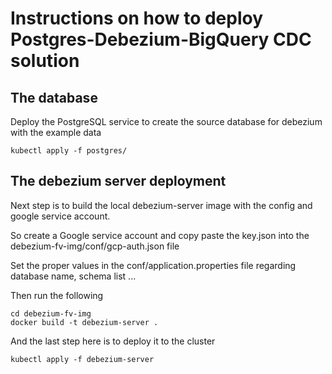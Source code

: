 # Instructions on how to deploy Postgres-Debezium-BigQuery CDC solution


## The database
Deploy the PostgreSQL service to create the source database for debezium with the example data
```
kubectl apply -f postgres/
```

## The debezium server deployment
Next step is to build the local debezium-server image with the config and google service account.

So create a Google service account and copy paste the key.json into the debezium-fv-img/conf/gcp-auth.json file

Set the proper values in the conf/application.properties file regarding database name, schema list ...

Then run the following
```
cd debezium-fv-img
docker build -t debezium-server .
```

And the last step here is to deploy it to the cluster
```
kubectl apply -f debezium-server
```

